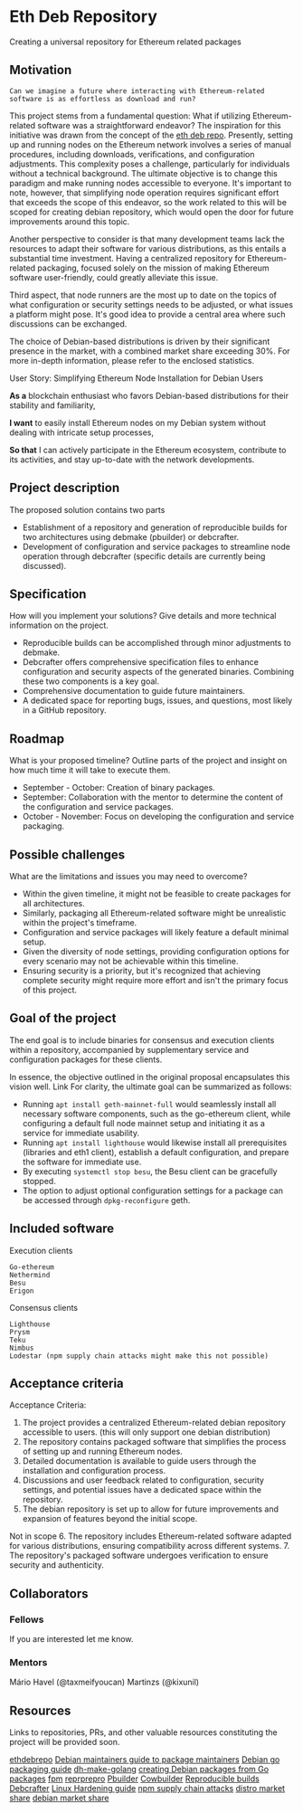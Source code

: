 # Eth Deb Repository

Creating a universal repository for Ethereum related packages

## Motivation

    Can we imagine a future where interacting with Ethereum-related software is as effortless as download and run?

This project stems from a fundamental question: What if utilizing Ethereum-related software was a straightforward endeavor? The inspiration for this initiative was drawn from the concept of the [eth deb repo](https://notes.ethereum.org/@MarioHavel/ethdebrepo). Presently, setting up and running nodes on the Ethereum network involves a series of manual procedures, including downloads, verifications, and configuration adjustments. This complexity poses a challenge, particularly for individuals without a technical background. The ultimate objective is to change this paradigm and make running nodes accessible to everyone. It's important to note, however, that simplifying node operation requires significant effort that exceeds the scope of this endeavor, so the work related to this will be scoped for creating debian repository, which would open the door for future improvements around this topic.

Another perspective to consider is that many development teams lack the resources to adapt their software for various distributions, as this entails a substantial time investment. Having a centralized repository for Ethereum-related packaging, focused solely on the mission of making Ethereum software user-friendly, could greatly alleviate this issue.

Third aspect, that node runners are the most up to date on the topics of what configuration or security settings needs to be adjusted, or what issues a platform might pose. It's good idea to provide a central area where such discussions can be exchanged.

The choice of Debian-based distributions is driven by their significant presence in the market, with a combined market share exceeding 30%. For more in-depth information, please refer to the enclosed statistics.

User Story: Simplifying Ethereum Node Installation for Debian Users

**As a** blockchain enthusiast who favors Debian-based distributions for their stability and familiarity,

**I want** to easily install Ethereum nodes on my Debian system without dealing with intricate setup processes,

**So that** I can actively participate in the Ethereum ecosystem, contribute to its activities, and stay up-to-date with the network developments.

## Project description

The proposed solution contains two parts

- Establishment of a repository and generation of reproducible builds for two architectures using debmake (pbuilder) or debcrafter.
- Development of configuration and service packages to streamline node operation through debcrafter (specific details are currently being discussed).

## Specification

How will you implement your solutions? Give details and more technical information on the project.

- Reproducible builds can be accomplished through minor adjustments to debmake.
- Debcrafter offers comprehensive specification files to enhance configuration and security aspects of the generated binaries. Combining these two components is a key goal.
- Comprehensive documentation to guide future maintainers.
- A dedicated space for reporting bugs, issues, and questions, most likely in a GitHub repository.

## Roadmap

What is your proposed timeline? Outline parts of the project and insight on how much time it will take to execute them.

- September - October: Creation of binary packages.
- September: Collaboration with the mentor to determine the content of the configuration and service packages.
- October - November: Focus on developing the configuration and service packaging.

## Possible challenges

What are the limitations and issues you may need to overcome?

- Within the given timeline, it might not be feasible to create packages for all architectures.
- Similarly, packaging all Ethereum-related software might be unrealistic within the project's timeframe.
- Configuration and service packages will likely feature a default minimal setup.
- Given the diversity of node settings, providing configuration options for every scenario may not be achievable within this timeline.
- Ensuring security is a priority, but it's recognized that achieving complete security might require more effort and isn't the primary focus of this project.

## Goal of the project

The end goal is to include binaries for consensus and execution clients within a repository, accompanied by supplementary service and configuration packages for these clients.

In essence, the objective outlined in the original proposal encapsulates this vision well. Link
For clarity, the ultimate goal can be summarized as follows:

- Running `apt install geth-mainnet-full` would seamlessly install all necessary software components, such as the go-ethereum client, while configuring a default full node mainnet setup and initiating it as a service for immediate usability.
- Running `apt install lighthouse` would likewise install all prerequisites (libraries and eth1 client), establish a default configuration, and prepare the software for immediate use.
- By executing `systemctl stop besu`, the Besu client can be gracefully stopped.
- The option to adjust optional configuration settings for a package can be accessed through `dpkg-reconfigure` geth.

## Included software

Execution clients

    Go-ethereum
    Nethermind
    Besu
    Erigon

Consensus clients

    Lighthouse
    Prysm
    Teku
    Nimbus
    Lodestar (npm supply chain attacks might make this not possible)

## Acceptance criteria

Acceptance Criteria:

1. The project provides a centralized Ethereum-related debian repository accessible to users. (this will only support one debian distribution)
2. The repository contains packaged software that simplifies the process of setting up and running Ethereum nodes.
3. Detailed documentation is available to guide users through the installation and configuration process.
4. Discussions and user feedback related to configuration, security settings, and potential issues have a dedicated space within the repository.
5. The debian repository is set up to allow for future improvements and expansion of features beyond the initial scope.

Not in scope 6. The repository includes Ethereum-related software adapted for various distributions, ensuring compatibility across different systems. 7. The repository's packaged software undergoes verification to ensure security and authenticity.

## Collaborators

### Fellows

If you are interested let me know.

### Mentors

Mário Havel (@taxmeifyoucan) Martinzs (@kixunil)

## Resources

Links to repositories, PRs, and other valuable resources constituting the project will be provided soon.

[ethdebrepo](https://notes.ethereum.org/@MarioHavel/ethdebrepo)
[Debian maintainers guide to package maintainers](kixunil)
[Debian go packaging guide](https://go-team.pages.debian.net/packaging.html)
[dh-make-golang](https://github.com/Debian/dh-make-golang)
[creating Debian packages from Go packages](https://people.debian.org/~stapelberg/2015/07/27/dh-make-golang.html)
[fpm](https://fpm.readthedocs.io/en/latest/packages/deb.html)
[reprprepro](https://wikitech.wikimedia.org/wiki/Reprepro)
[Pbuilder](https://wiki.ubuntu.com/PbuilderHowto)
[Cowbuilder](https://wiki.debian.org/cowbuilder)
[Reproducible builds](https://reproducible-builds.org/docs/)
[Debcrafter](https://github.com/Kixunil/debcrafter)
[Linux Hardening guide](https://madaidans-insecurities.github.io/guides/linux-hardening.html)
[npm supply chain attacks](https://hackaday.com/2021/10/22/supply-chain-attack-npm-library-used-by-facebook-and-others-was-compromised/)
[distro market share](https://survey.stackoverflow.co/2023/?ref=itsfoss.com#technology)
[debian market share](https://www.datanyze.com/market-share/operating-systems--443/debian-market-share)
